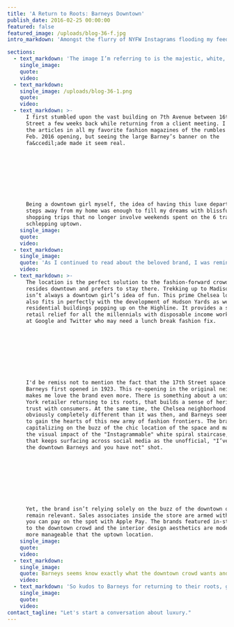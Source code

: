 ```yaml
---
title: 'A Return to Roots: Barneys Downtown'
publish_date: 2016-02-25 00:00:00
featured: false
featured_image: /uploads/blog-36-f.jpg
intro_markdown: 'Amongst the flurry of NYFW Instagrams flooding my feed lately, there’s been a striking image that keeps popping up. Today the one and only @bravoandy—the connoisseur of all things uniquely NY—posted the same image and it solidified my urge to write about it.​'

sections:
  - text_markdown: 'The image I’m referring to is the majestic, white, winding staircase to retail heaven. Yes, it’s the official "welcome back downtown, Barneys" post.​'
    single_image:
    quote:
    video:
  - text_markdown:
    single_image: /uploads/blog-36-1.png
    quote:
    video:
  - text_markdown: >-
      I first stumbled upon the vast building on 7th Avenue between 16th and 17th
      Street a few weeks back while returning from a client meeting. I had read
      the articles in all my favorite fashion magazines of the rumbles of the
      Feb. 2016 opening, but seeing the large Barney’s banner on the
      fa&ccedil;ade made it seem real.









      Being a downtown girl myself, the idea of having this luxe department store
      steps away from my home was enough to fill my dreams with blissful downtown
      shopping trips that no longer involve weekends spent on the 6 train
      schlepping uptown.​
    single_image:
    quote:
    video:
  - text_markdown:
    single_image:
    quote: 'As I continued to read about the beloved brand, I was reminded that this was a classic story of a brand returning to its retail roots.'
    video:
  - text_markdown: >-
      The location is the perfect solution to the fashion-forward crowd who
      resides downtown and prefers to stay there. Trekking up to Madison Avenue
      isn’t always a downtown girl’s idea of fun. This prime Chelsea location
      also fits in perfectly with the development of Hudson Yards as well as
      residential buildings popping up on the Highline. It provides a sigh of
      retail relief for all the millennials with disposable income working nearby
      at Google and Twitter who may need a lunch break fashion fix.









      I'd be remiss not to mention the fact that the 17th Street space is where
      Barneys first opened in 1923. This re-opening in the original neighborhood
      makes me love the brand even more. There is something about a uniquely New
      York retailer returning to its roots, that builds a sense of heritage and
      trust with consumers. At the same time, the Chelsea neighborhood now is
      obviously completely different than it was then, and Barneys seems to want
      to gain the hearts of this new army of fashion frontiers. The brand is
      capitalizing on the buzz of the chic location of the space and maximizing
      the visual impact of the "Instagrammable" white spiral staircase, the image
      that keeps surfacing across social media as the unofficial, "I’ve been to
      the downtown Barneys and you have not" shot.









      Yet, the brand isn’t relying solely on the buzz of the downtown opening to
      remain relevant. Sales associates inside the store are armed with iPads and
      you can pay on the spot with Apple Pay. The brands featured in-store cater
      to the downtown crowd and the interior design aesthetics are modern and
      more manageable that the uptown location.​
    single_image:
    quote:
    video:
  - text_markdown:
    single_image:
    quote: Barneys seems know exactly what the downtown crowd wants and how quickly they want it.
    video:
  - text_markdown: 'So kudos to Barneys for returning to their roots, giving the downtown crowd major accessibility to great brands, and for a must-have NYC Instagram moment to blend in perfectly with my #NYFW social media feed.​'
    single_image:
    quote:
    video:
contact_tagline: "Let's start a conversation about luxury."
---
```



